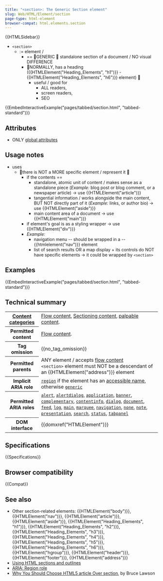 ```yaml
---
title: "<section>: The Generic Section element"
slug: Web/HTML/Element/section
page-type: html-element
browser-compat: html.elements.section
---
```


{{HTMLSidebar}}

* `<section>`
  * := element / 
    * == 👀GENERIC 👀 standalone section of a document / NO visual DIFFERENCE 
    * 👀NORMALLY, has a heading ({{HTMLElement("Heading_Elements", "h1")}} - {{HTMLElement("Heading_Elements", "h6")}} element) 👀
      * useful / good for
        * ALL readers,
        * screen readers,
        * SEO

{{EmbedInteractiveExample("pages/tabbed/section.html", "tabbed-standard")}}

## Attributes

* ONLY [global attributes](/en-US/docs/Web/HTML/Global_attributes)

## Usage notes

* uses
  * 👀there is NOT a MORE specific element / represent it 👀
    * if the contents == 
      * standalone, atomic unit of content / makes sense as a standalone piece (_Example:_ blog post or blog comment, or a newspaper article) -> use {{HTMLElement("article")}} 
      * tangential information / works alongside the main content, BUT NOT directly part of it (_Example:_ links, or author bio) -> use {{HTMLElement("aside")}}
      * main content area of a document -> use {{HTMLElement("main")}}
    * if element's goal is as a styling wrapper -> use {{HTMLElement("div")}}
    * _Example:_
      * navigation menu -- should be wrapped in a -- {{htmlelement("nav")}} element
      * list of search results OR a map display + its controls do NOT have specific elements -> it could be wrapped by `<section>`

## Examples

{{EmbedInteractiveExample("pages/tabbed/section.html", "tabbed-standard")}}

## Technical summary

<table class="properties">
  <tbody>
    <tr>
      <th scope="row">
        <a href="/en-US/docs/Web/HTML/Content_categories"
          >Content categories</a
        >
      </th>
      <td>
        <a href="/en-US/docs/Web/HTML/Content_categories#flow_content"
          >Flow content</a
        >,
        <a
          href="/en-US/docs/Web/HTML/Content_categories#sectioning_content"
          >Sectioning content</a
        >, <a href="/en-US/docs/Web/HTML/Content_categories#palpable_content">palpable content</a>.
      </td>
    </tr>
    <tr>
      <th scope="row">Permitted content</th>
      <td>
        <a href="/en-US/docs/Web/HTML/Content_categories#flow_content"
          >Flow content</a
        >.
      </td>
    </tr>
    <tr>
      <th scope="row">Tag omission</th>
      <td>{{no_tag_omission}}</td>
    </tr>
    <tr>
      <th scope="row">Permitted parents</th>
      <td>
        ANY element / accepts
        <a href="/en-US/docs/Web/HTML/Content_categories#flow_content"
          >flow content</a
        > <br> <code>&#x3C;section></code> element must NOT be a
        descendant of an {{HTMLElement("address")}} element
      </td>
    </tr>
    <tr>
      <th scope="row">Implicit ARIA role</th>
      <td>
        <code
          ><a href="/en-US/docs/Web/Accessibility/ARIA/Roles/region_role"
            >region</a
          ></code
        >
        if the element has an
        <a
          href="https://developer.paciellogroup.com/blog/2017/04/what-is-an-accessible-name/"
          >accessible name</a
        >, otherwise
        <code
          ><a href="/en-US/docs/Web/Accessibility/ARIA/Roles/generic_role"
            >generic</a
          ></code
        >
      </td>
    </tr>
    <tr>
      <th scope="row">Permitted ARIA roles</th>
      <td>
        <a href="/en-US/docs/Web/Accessibility/ARIA/Roles/alert_role"><code>alert</code></a>, <a href="/en-US/docs/Web/Accessibility/ARIA/Roles/alertdialog_role"><code>alertdialog</code></a>,
        <a href="/en-US/docs/Web/Accessibility/ARIA/Roles/application_role"><code>application</code></a>, <a href="/en-US/docs/Web/Accessibility/ARIA/Roles/banner_role"><code>banner</code></a>,
        <a href="/en-US/docs/Web/Accessibility/ARIA/Roles/complementary_role"><code>complementary</code></a>,
        <a href="/en-US/docs/Web/Accessibility/ARIA/Roles/contentinfo_role"><code>contentinfo</code></a>, <a href="/en-US/docs/Web/Accessibility/ARIA/Roles/dialog_role"><code>dialog</code></a>,
        <a href="/en-US/docs/Web/Accessibility/ARIA/Roles/document_role"><code>document</code></a>, <a href="/en-US/docs/Web/Accessibility/ARIA/Roles/feed_role"><code>feed</code></a>,
        <a href="/en-US/docs/Web/Accessibility/ARIA/Roles/log_role"><code>log</code></a>, <a href="/en-US/docs/Web/Accessibility/ARIA/Roles/main_role"><code>main</code></a>,
        <a href="/en-US/docs/Web/Accessibility/ARIA/Roles/marquee_role"><code>marquee</code></a>, <a href="/en-US/docs/Web/Accessibility/ARIA/Roles/navigation_role"><code>navigation</code></a>,
        <a href="/en-US/docs/Web/Accessibility/ARIA/Roles/none_role"><code>none</code></a>, <a href="/en-US/docs/Web/Accessibility/ARIA/Roles/note_role"><code>note</code></a>,
        <a href="/en-US/docs/Web/Accessibility/ARIA/Roles/presentation_role"><code>presentation</code></a>, <a href="/en-US/docs/Web/Accessibility/ARIA/Roles/search_role"><code>search</code></a>,
        <a href="/en-US/docs/Web/Accessibility/ARIA/Roles/status_role"><code>status</code></a>, <a href="/en-US/docs/Web/Accessibility/ARIA/Roles/tabpanel_role"><code>tabpanel</code></a>
      </td>
    </tr>
    <tr>
      <th scope="row">DOM interface</th>
      <td>{{domxref("HTMLElement")}}</td>
    </tr>
  </tbody>
</table>

## Specifications

{{Specifications}}

## Browser compatibility

{{Compat}}

## See also

- Other section-related elements: {{HTMLElement("body")}}, {{HTMLElement("nav")}}, {{HTMLElement("article")}}, {{HTMLElement("aside")}}, {{HTMLElement("Heading_Elements", "h1")}}, {{HTMLElement("Heading_Elements", "h2")}}, {{HTMLElement("Heading_Elements", "h3")}}, {{HTMLElement("Heading_Elements", "h4")}}, {{HTMLElement("Heading_Elements", "h5")}}, {{HTMLElement("Heading_Elements", "h6")}}, {{HTMLElement("hgroup")}}, {{HTMLElement("header")}}, {{HTMLElement("footer")}}, {{HTMLElement("address")}}
- [Using HTML sections and outlines](/en-US/docs/Web/HTML/Element/Heading_Elements)
- [ARIA: Region role](/en-US/docs/Web/Accessibility/ARIA/Roles/region_role)
- [Why You Should Choose HTML5 article Over section](https://www.smashingmagazine.com/2020/01/html5-article-section/), by Bruce Lawson
